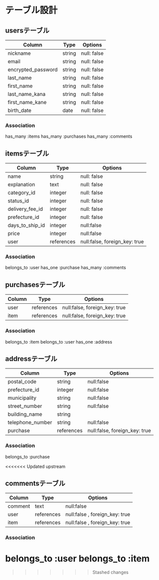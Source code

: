 # テーブル設計

## usersテーブル

|     Column         |  Type  |  Options    |
|--------------------|--------|-------------|
| nickname           | string | null: false |
| email              | string | null: false |
| encrypted_password | string | null: false |
| last_name          | string | null: false |
| first_name         | string | null: false |
| last_name_kana     | string | null: false |
| first_name_kane    | string | null: false |
| birth_date         | date   | null: false |


### Association
has_many :items
has_many :purchases
has_many :comments


## itemsテーブル

|      Column        |    Type    |      Options                  |
|--------------------|------------|-------------------------------|
| name               | string     | null: false                   |
| explanation        | text       | null: false                   |
| category_id        | integer    | null: false                   |
| status_id          | integer    | null: false                   |
| delivery_fee_id    | integer    | null: false                   |
| prefecture_id      | integer    | null: false                   |
| days_to_ship_id    | integer    | null:false                    | 
| price              | integer    | null:false                    | 
| user               | references | null:false, foreign_key: true |


### Association
belongs_to :user
has_one :purchase
has_many :comments


## purchasesテーブル

|   Column   |    Type    |          Options              |
|------------|------------|-------------------------------|
| user       | references | null:false, foreign_key: true |
| item       | references | null:false, foreign_key: true |



### Association
belongs_to :item
belongs_to :user
has_one :address

## addressテーブル

|    Column        |    Type    |          Options             |
|------------------|------------|------------------------------|
| postal_code      | string     | null:false                   |
| prefecture_id    | integer    | null:false                   |
| municipality     | string     | null:false                   |
| street_number    | string     | null:false                   |
| building_name    | string     |                              |
| telephone_number | string     | null:false                   |
| purchase         | references | null:false, foreign_key: true|


### Association
belongs_to :purchase

<<<<<<< Updated upstream
## commentsテーブル
|    Column        |    Type    |          Options               |
|------------------|------------|--------------------------------|
| comment          | text       | null:false                     |
| user             | references | null:false , foreign_key: true |
| item             | references | null:false , foreign_key: true |

### Association
belongs_to :user
belongs_to :item
=======
>>>>>>> Stashed changes
